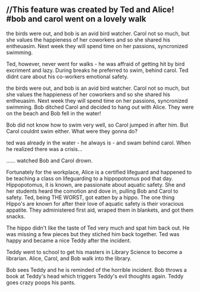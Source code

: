 //This feature was created by Ted and Alice!
#bob and carol went on a lovely walk
---
the birds were out, and bob is an avid bird watcher. Carol not so much, but she values the happieness of her coworkers and so she shared his entheuasim. Next week they will spend time on her passions, syncronized swimming.

Ted, however, never went for walks - he was affraid of getting hit by bird excriment and lazy. During breaks he preferred to swim, behind carol. Ted didnt care about his co-workers emotional safety.

the birds were out, and bob is an avid bird watcher. Carol not so much, but she values the happieness of her coworkers and so she shared his entheuasim. Next week they will spend time on her passions, syncronized swimming. Bob ditched Carol and decided to hang out with Alice. They were on the beach and Bob fell in the water!



Bob did not know how to swim very well, so Carol jumped in after him. But Carol couldnt swim either. What were they gonna do?


ted was already in the water - he always is - and swam behind carol. When he realized there was a crisis...



...... watched Bob and Carol drown. 

Fortunately for the workplace, Alice is a certified lifeguard and happened to be teaching a class on lifeguarding to a hippopotomus pod that day. Hippopotomus, it is known, are passionate about aquatic safety. She and her students heard the comotion and dove in, pulling Bob and Carol to safety. Ted, being THE WORST, got eatten by a hippo. The one thing Hippo's are known for after their love of aquatic safety is their voracious appatite. They administered first aid, wraped them in blankets, and got them snacks. 

The hippo didn't like the taste of Ted very much and spat him back out. He was missing a few pieces but they stiched him back together. Ted was happy and became a nice Teddy after the incident. 

Teddy went to school to get his masters in Library Science to become a librarian. Alice, Carol, and Bob walk into the library.

Bob sees Teddy and he is reminded of the horrible incident. Bob throws a book at Teddy's head which triggers Teddy's evil thoughts again. Teddy goes crazy poops his pants.